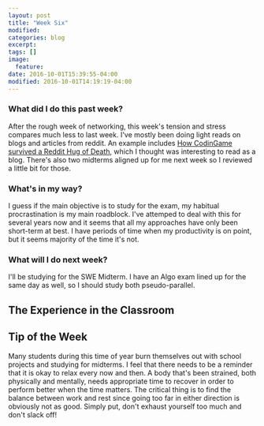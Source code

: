 ```yaml
---
layout: post
title: "Week Six"
modified:
categories: blog
excerpt:
tags: []
image:
  feature:
date: 2016-10-01T15:39:55-04:00
modified: 2016-10-01T14:19:19-04:00
---
```

### What did I do this past week?
After the rough week of networking, this week's tension and stress compares much less to last week. I've mostly been doing light reads on blogs and articles from reddit. An example includes [How CodinGame survived a Reddit Hug of Death], which I thought was interesting to read as a blog. There's also two midterms aligned up for me next week so I reviewed a little bit for those.

[How CodinGame survived a Reddit Hug of Death]: https://www.codingame.com/blog/en/2016/09/how-did-codingame-survive-reddit-hug-of.html?utm_term=fr&utm_source=Digest&utm_medium=blog&utm_content=view&utm_campaign=Notifications

### What's in my way?
I guess if the main objective is to study for the exam, my habitual procrastination is my main roadblock. I've attemped to deal with this for several years now and it seems that all my approaches have only been short-term at best. I have periods of time when my productivity is on point, but it seems majority of the time it's not.

### What will I do next week?
I'll be studying for the SWE Midterm. I have an Algo exam lined up for the same day as well, so I should study both pseudo-parallel.

## The Experience in the Classroom

## Tip of the Week
Many students during this time of year burn themselves out with school projects and studying for midterms. I feel that there needs to be a reminder that it is okay to relax every now and then. A body that's been strained, both physically and mentally, needs appropriate time to recover in order to perform better when the time matters. The critical thing is to find the balance between work and rest since going too far in either direction is obviously not as good. Simply put, don't exhaust yourself too much and don't slack off!

